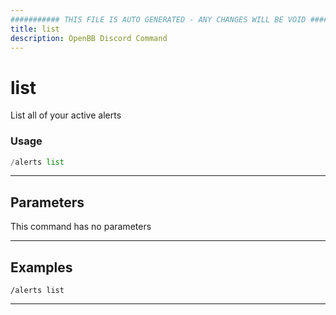 ```yaml
---
########### THIS FILE IS AUTO GENERATED - ANY CHANGES WILL BE VOID ###########
title: list
description: OpenBB Discord Command
---
```


# list

List all of your active alerts

### Usage

```python wordwrap
/alerts list
```

---

## Parameters

This command has no parameters



---

## Examples

```
/alerts list
```
---

